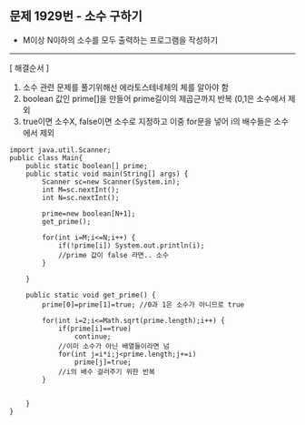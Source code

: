   
## 문제 1929번 - 소수 구하기

* M이상 N이하의 소수를 모두 출력하는 프로그램을 작성하기

---------------
[ 해결순서 ]
1. 소수 관련 문제를 풀기위해선 에라토스테네체의 체를 알아야 함
2. boolean 값인 prime[]을 만들어 prime길이의 제곱근까지 반복 (0,1은 소수에서 제외
3. true이면 소수X, false이면 소수로 지정하고 이중 for문을 넣어 i의 배수들은 소수에서 제외
```
import java.util.Scanner;
public class Main{
	public static boolean[] prime;
	public static void main(String[] args) {
		Scanner sc=new Scanner(System.in);
		int M=sc.nextInt();
		int N=sc.nextInt();
		
		prime=new boolean[N+1];
		get_prime();
		
		for(int i=M;i<=N;i++) {
			if(!prime[i]) System.out.println(i);
			//prime 값이 false 라면.. 소수
		}
		
	}
	
	public static void get_prime() {
		prime[0]=prime[1]=true; //0과 1은 소수가 아니므로 true
		
		for(int i=2;i<=Math.sqrt(prime.length);i++) {
			if(prime[i]==true)
				continue;
			//이미 소수가 아닌 배열들이라면 넘
			for(int j=i*i;j<prime.length;j+=i)
				prime[j]=true;
			//i의 배수 걸러주기 위한 반복
		}
		
		
	}
}
```
		
		



